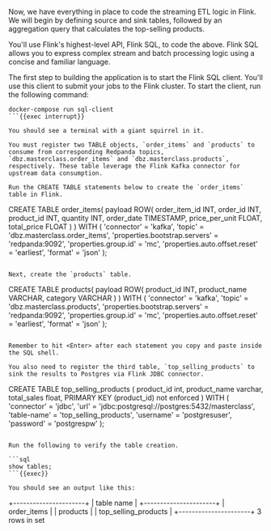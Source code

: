 
Now, we have everything in place to code the streaming ETL logic in Flink. We will begin by defining source and sink tables, followed by an aggregation query that calculates the top-selling products. 

You'll use Flink's highest-level API, Flink SQL, to code the above. Flink SQL allows you to express complex stream and batch processing logic using a concise and familiar language.

The first step to building the application is to start the Flink SQL client. You'll use this client to submit your jobs to the Flink cluster.
To start the client, run the following command:

```
docker-compose run sql-client
```{{exec interrupt}}

You should see a terminal with a giant squirrel in it.

You must register two TABLE objects, `order_items` and `products` to consume from corresponding Redpanda topics, `dbz.masterclass.order_items` and `dbz.masterclass.products`, respectively. These table leverage the Flink Kafka connector for upstream data consumption. 

Run the CREATE TABLE statements below to create the `order_items` table in Flink.

```
CREATE TABLE order_items(
    payload ROW(
        order_item_id INT,
        order_id INT,
        product_id INT,
        quantity INT,
        order_date TIMESTAMP,
        price_per_unit FLOAT,
        total_price FLOAT
    )
) WITH (
    'connector' = 'kafka',
    'topic' = 'dbz.masterclass.order_items',
    'properties.bootstrap.servers' = 'redpanda:9092',
    'properties.group.id' = 'mc',
    'properties.auto.offset.reset' = 'earliest',
    'format' = 'json'
);
```{{exec}}

Next, create the `products` table.

```
CREATE TABLE products(
    payload ROW(
        product_id INT,
        product_name VARCHAR,
        category VARCHAR
    )
) WITH (
    'connector' = 'kafka',
    'topic' = 'dbz.masterclass.products',
    'properties.bootstrap.servers' = 'redpanda:9092',
    'properties.group.id' = 'mc',
    'properties.auto.offset.reset' = 'earliest',
    'format' = 'json'
);
```{{exec}}

Remember to hit <Enter> after each statement you copy and paste inside the SQL shell.

You also need to register the third table, `top_selling_products` to sink the results to Postgres via Flink JDBC connector.

```
CREATE TABLE top_selling_products (
    product_id int,
    product_name varchar,
    total_sales float,
    PRIMARY KEY (product_id) not enforced
) WITH (
    'connector' = 'jdbc',
    'url' = 'jdbc:postgresql://postgres:5432/masterclass',
    'table-name' = 'top_selling_products',
    'username' = 'postgresuser',
    'password' = 'postgrespw'
);
```{{exec}}

Run the following to verify the table creation.

```sql
show tables;
```{{exec}}

You should see an output like this:

```
+----------------------+
|           table name |
+----------------------+
|          order_items |
|             products |
| top_selling_products |
+----------------------+
3 rows in set
```